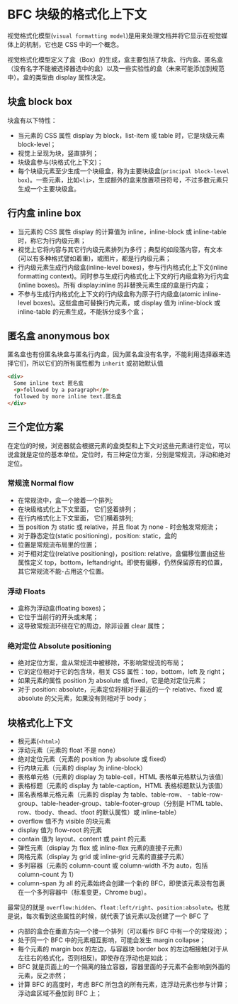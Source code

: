 # BFC 块级的格式化上下文

视觉格式化模型(`visual formatting model`)是用来处理文档并将它显示在视觉媒体上的机制，它也是 CSS 中的一个概念。

视觉格式化模型定义了盒（Box）的生成，盒主要包括了块盒、行内盒、匿名盒（没有名字不能被选择器选中的盒）以及一些实验性的盒（未来可能添加到规范中）。盒的类型由 display 属性决定。

## 块盒 block box

块盒有以下特性：

- 当元素的 CSS 属性 display 为 block，list-item 或 table 时，它是块级元素 block-level；
- 视觉上呈现为块，竖直排列；
- 块级盒参与(块格式化上下文)；
- 每个块级元素至少生成一个块级盒，称为主要块级盒(`principal block-level box`)。一些元素，比如`<li>`，生成额外的盒来放置项目符号，不过多数元素只生成一个主要块级盒。

## 行内盒 inline box

- 当元素的 CSS 属性 display 的计算值为 inline，inline-block 或 inline-table 时，称它为行内级元素；
- 视觉上它将内容与其它行内级元素排列为多行；典型的如段落内容，有文本(可以有多种格式譬如着重)，或图片，都是行内级元素；
- 行内级元素生成行内级盒(inline-level boxes)，参与行内格式化上下文(inline formatting context)。同时参与生成行内格式化上下文的行内级盒称为行内盒(inline boxes)。所有 display:inline 的非替换元素生成的盒是行内盒；
- 不参与生成行内格式化上下文的行内级盒称为原子行内级盒(atomic inline-level boxes)。这些盒由可替换行内元素，或 display 值为 inline-block 或 inline-table 的元素生成，不能拆分成多个盒；

## 匿名盒 anonymous box

匿名盒也有份匿名块盒与匿名行内盒，因为匿名盒没有名字，不能利用选择器来选择它们，所以它们的所有属性都为 `inherit` 或初始默认值

```html
<div>
  Some inline text 匿名盒
  <p>followed by a paragraph</p>
  followed by more inline text.匿名盒
</div>
```

## 三个定位方案

在定位的时候，浏览器就会根据元素的盒类型和上下文对这些元素进行定位，可以说盒就是定位的基本单位。定位时，有三种定位方案，分别是常规流，浮动和绝对定位。

### 常规流 Normal flow

- 在常规流中，盒一个接着一个排列;
- 在块级格式化上下文里面， 它们竖着排列；
- 在行内格式化上下文里面， 它们横着排列;
- 当 position 为 static 或 relative，并且 float 为 none - 时会触发常规流；
- 对于静态定位(static positioning)，position: static，盒的
- 位置是常规流布局里的位置；
- 对于相对定位(relative positioning)，position: relative，盒偏移位置由这些属性定义 top，bottom，leftandright。即使有偏移，仍然保留原有的位置，其它常规流不能-占用这个位置。

### 浮动 Floats

- 盒称为浮动盒(floating boxes)；
- 它位于当前行的开头或末尾；
- 这导致常规流环绕在它的周边，除非设置 clear 属性；

### 绝对定位 Absolute positioning

- 绝对定位方案，盒从常规流中被移除，不影响常规流的布局；
- 它的定位相对于它的包含块，相关 CSS 属性：top，bottom，left 及 right；
- 如果元素的属性 position 为 absolute 或 fixed，它是绝对定位元素；
- 对于 position: absolute，元素定位将相对于最近的一个 relative、fixed 或 absolute 的父元素，如果没有则相对于 body；

## 块格式化上下文

- 根元素(`<html>`)
- 浮动元素（元素的 float 不是 none）
- 绝对定位元素（元素的 position 为 absolute 或 fixed）
- 行内块元素（元素的 display 为 inline-block）
- 表格单元格（元素的 display 为 table-cell，HTML 表格单元格默认为该值）
- 表格标题（元素的 display 为 table-caption，HTML 表格标题默认为该值）
- 匿名表格单元格元素（元素的 display 为 table、table-row、 - table-row-group、table-header-group、table-footer-group（分别是 HTML table、row、tbody、thead、tfoot 的默认属性）或 inline-table）
- overflow 值不为 visible 的块元素
- display 值为 flow-root 的元素
- contain 值为 layout、content 或 paint 的元素
- 弹性元素（display 为 flex 或 inline-flex 元素的直接子元素）
- 网格元素（display 为 grid 或 inline-grid 元素的直接子元素）
- 多列容器（元素的 column-count 或 column-width 不为 auto，包括 column-count 为 1）
- column-span 为 all 的元素始终会创建一个新的 BFC，即使该元素没有包裹在一个多列容器中（标准变更，Chrome bug）。

最常见的就是 `overflow:hidden`、`float:left/right`、`position:absolute`。也就是说，每次看到这些属性的时候，就代表了该元素以及创建了一个 BFC 了

- 内部的盒会在垂直方向一个接一个排列（可以看作 BFC 中有一个的常规流）；
- 处于同一个 BFC 中的元素相互影响，可能会发生 margin collapse；
- 每个元素的 margin box 的左边，与容器块 border box 的左边相接触(对于从左往右的格式化，否则相反)。即使存在浮动也是如此；
- BFC 就是页面上的一个隔离的独立容器，容器里面的子元素不会影响到外面的元素，反之亦然；
- 计算 BFC 的高度时，考虑 BFC 所包含的所有元素，连浮动元素也参与计算；
  浮动盒区域不叠加到 BFC 上；
